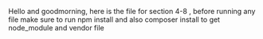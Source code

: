 Hello and goodmorning, here is the file for section 4-8 , before running any file make sure to run npm install and also composer install to get node_module
and vendor file
